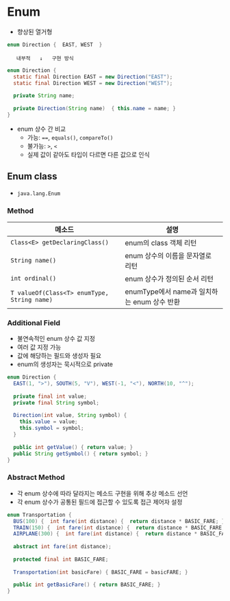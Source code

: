 # Enum

- 향상된 열거형
```java
enum Direction {  EAST, WEST  }
```
       내부적   ↓   구현 방식
```java
enum Direction {
  static final Direction EAST = new Direction("EAST");
  static final Direction WEST = new Direction("WEST");
  
  private String name;
  
  private Direction(String name)  { this.name = name; }
}
```
- enum 상수 간 비교
  - 가능: `==`, `equals()`, `compareTo()`
  - 불가능: `>`, `<`
  - 실제 값이 같아도 타입이 다르면 다른 값으로 인식

## Enum class

- `java.lang.Enum`

### Method

|메소드|설명|
|--|--|
|`Class<E> getDeclaringClass()`|enum의 class 객체 리턴|
|`String name()`|enum 상수의 이름을 문자열로 리턴|
|`int ordinal()`|enum 상수가 정의된 순서 리턴|
|`T valueOf(Class<T> enumType, String name)`|enumType에서 name과 일치하는 enum 상수 반환|

### Additional Field

- 불연속적인 enum 상수 값 지정
- 여러 값 지정 가능
- 값에 해당하는 필드와 생성자 필요
- enum의 생성자는 묵시적으로 private
```java
enum Direction {
  EAST(1, ">"), SOUTH(5, "V"), WEST(-1, "<"), NORTH(10, "^");
  
  private final int value;
  private final String symbol;
  
  Direction(int value, String symbol) {
    this.value = value;
    this.symbol = symbol;
  }
  
  public int getValue() { return value; }
  public String getSymbol() { return symbol; }
}
```

### Abstract Method

- 각 enum 상수에 따라 달라지는 메소드 구현을 위해 추상 메소드 선언
- 각 enum 상수가 공통된 필드에 접근할 수 있도록 접근 제어자 설정
```java
enum Transportation {
  BUS(100) {  int fare(int distance) {  return distance * BASIC_FARE; }},
  TRAIN(150) {  int fare(int distance) {  return distance * BASIC_FARE; }},
  AIRPLANE(300) {  int fare(int distance) {  return distance * BASIC_FARE; }};
  
  abstract int fare(int distance);
  
  protected final int BASIC_FARE;
  
  Transportation(int basicFare) { BASIC_FARE = basicFARE; }
  
  public int getBasicFare() { return BASIC_FARE; }
}
```
